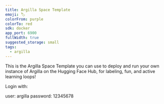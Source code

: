 ```yaml
---
title: Argilla Space Template
emoji: 🏷️
colorFrom: purple
colorTo: red
sdk: docker
app_port: 6900
fullWidth: true
suggested_storage: small
tags:
  - argilla
---
```


This is the Argilla Space Template you can use to deploy and run your own instance of Argilla on the Hugging Face Hub, for labeling, fun, and active learning loops!

Login with:

user: argilla
password: 12345678